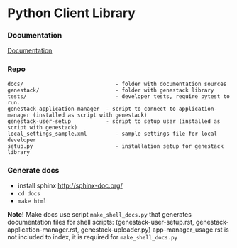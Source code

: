 # Python Client Library

### Documentation

   [Documentation](https://internal-dev.genestack.com/developers/index.html)

### Repo

  ```
  docs/                             - folder with documentation sources
  genestack/                        - folder with genestack library
  tests/                            - developer tests, require pytest to run.
  genestack-application-manager  - script to connect to application-manager (installed as script with genestack)
  genestack-user-setup           - script to setup user (installed as script with genestack)
  local_settings_sample.xml         - sample settings file for local developer
  setup.py                          - installation setup for genestack library
  ```

### Generate docs

 - install sphinx http://sphinx-doc.org/
 - `cd docs`
 - `make html`

 **Note!** Make docs use script `make_shell_docs.py` that generates documentation files for shell scripts:
    (genestack-user-setup.rst, genestack-application-manager.rst, genestack-uploader.py)
 app-manager_usage.rst is not included to index, it is required for `make_shell_docs.py`

